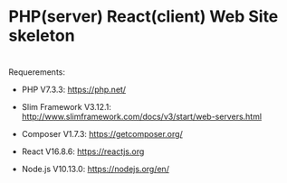 # PHP(server) React(client) Web Site skeleton
# 

Requerements:
* PHP V7.3.3: https://php.net/
 * Slim Framework V3.12.1: http://www.slimframework.com/docs/v3/start/web-servers.html
 * Composer V1.7.3: https://getcomposer.org/

* React V16.8.6: https://reactjs.org
 * Node.js V10.13.0: https://nodejs.org/en/ 


